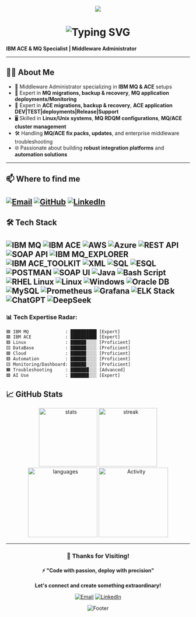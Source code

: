 <!-- Banner -->
<p align="center">
  <img src="https://capsule-render.vercel.app/api?type=waving&color=gradient&height=200&section=header&text=SHIVARAJ%20🚀&fontSize=40&fontAlign=50&fontColor=ffffff" />
</p>

<!-- Typing Intro -->
<h1 align="center">
  <img src="https://readme-typing-svg.demolab.com?font=Fira+Code&weight=400&pause=1000&color=36BCF7&center=true&vCenter=true&width=435&lines=Hi+there!+I'm+Shiva;Working+at+THBS;MQ+ACE+Specialist;AI+Cloud+Enthusiast;Always+Learning+%26+Building..." alt="Typing SVG" />
</h1>


**IBM ACE & MQ Specialist | Middleware Administrator**

---

## 👨‍💻 About Me
- 💼 Middleware Administrator specializing in **IBM MQ & ACE** setups
- 🔧 Expert in **MQ migrations, backup & recovery**, **MQ application deployments/Monitoring**
- 🔧 Expert in **ACE migrations, backup & recovery**, **ACE application DEV|TEST|deployments|Release|Support**
- 🖥️ Skilled in **Linux/Unix systems**, **MQ RDQM configurations**, **MQ/ACE cluster management**
- 🛠️ Handling **MQ/ACE fix packs, updates**, and enterprise middleware troubleshooting
- 🌐 Passionate about building **robust integration platforms** and **automation solutions**

---

## 📫 Where to find me
[![Email](https://img.shields.io/badge/Email-D14836?style=for-the-badge&logo=gmail&logoColor=white)](mailto:shivantu9@gmail.com)
[![GitHub](https://img.shields.io/badge/GitHub-181717?style=for-the-badge&logo=github&logoColor=white)](https://github.com/shivantu)
[![LinkedIn](https://img.shields.io/badge/LinkedIn-0077B5?style=for-the-badge&logo=linkedin&logoColor=white)](https://www.linkedin.com/in/shivaraj-b)  
---

<!-- Tech Stack -->
## 🛠️ Tech Stack

![IBM MQ](https://img.shields.io/badge/IBM%20MQ-%230054E5.svg?style=plastic&logo=ibm&logoColor=white) 
![IBM ACE](https://img.shields.io/badge/IBM%20ACE-%230054E5.svg?style=plastic&logo=ibm&logoColor=white)
![AWS](https://img.shields.io/badge/AWS-%23FF9900.svg?style=plastic&logo=amazon-aws&logoColor=white) 
![Azure](https://img.shields.io/badge/azure-%230072C6.svg?style=plastic&logo=microsoftazure&logoColor=white)
![REST API](https://img.shields.io/badge/REST-API-FF6C37?style=plastic&logo=rest&logoColor=white) 
![SOAP API](https://img.shields.io/badge/SOAP-API-FF6C37?style=plastic&logo=rest&logoColor=white)
![IBM MQ_EXPLORER](https://img.shields.io/badge/IBM%20MQ%20EXPLORER-%230054E5.svg?style=plastic&logo=ibm&logoColor=white) 
![IBM ACE_TOOLKIT](https://img.shields.io/badge/IBM%20ACE%20TOOLKIT-%230054E5.svg?style=plastic&logo=ibm&logoColor=white)
![XML](https://img.shields.io/badge/XML-Data-FF6600?style=plastic&logo=xml&logoColor=white)
![SQL](https://img.shields.io/badge/SQL-Query-4479A1?style=plastic&logo=sql&logoColor=white) 
![ESQL](https://img.shields.io/badge/ESQL-IBM-054ADA?style=plastic&logo=ibm&logoColor=white)
![POSTMAN](https://img.shields.io/badge/POSTMAN-FF6C37?style=plastic&logo=rest&logoColor=white)
![SOAP UI](https://img.shields.io/badge/SOAP-UI-FF6C37?style=plastic&logo=rest&logoColor=white)
![Java](https://img.shields.io/badge/java-%23ED8B00.svg?style=plastic&logo=openjdk&logoColor=white) 
![Bash Script](https://img.shields.io/badge/bash_script-%23121011.svg?style=plastic&logo=gnu-bash&logoColor=white)
![RHEL Linux](https://img.shields.io/badge/RHEL%20Linux-EE0000?style=plastic&logo=redhat&logoColor=white) 
![Linux](https://img.shields.io/badge/Linux-FCC624?style=plastic&logo=linux&logoColor=black)
![Windows](https://img.shields.io/badge/Windows-0078D6?style=plastic&logo=windows&logoColor=white)
![Oracle DB](https://img.shields.io/badge/Oracle%20DB-F80000?style=plastic&logo=oracle&logoColor=white) 
![MySQL](https://img.shields.io/badge/mysql-4479A1.svg?style=plastic&logo=mysql&logoColor=white)
![Prometheus](https://img.shields.io/badge/Prometheus-E6522C?style=plastic&logo=prometheus&logoColor=white) 
![Grafana](https://img.shields.io/badge/Grafana-F46800?style=plastic&logo=grafana&logoColor=white)
![ELK Stack](https://img.shields.io/badge/ELK%20Stack-005571?style=plastic&logo=elasticstack&logoColor=white)
![ChatGPT](https://img.shields.io/badge/ChatGPT-FCC624?style=plastic&logo=ChatGPT&logoColor=black)
![DeepSeek](https://img.shields.io/badge/DeepSeek%20-F80000?style=plastic&logo=DeepSeek&logoColor=white) 
---

### **📊 Tech Expertise Radar:**
<!--START_SECTION:waka-->
```txt
🟦 IBM MQ              : ██████████ [Expert]
🟩 IBM ACE             : ██████████ [Expert] 
🟥 Linux               : ██████░░░░ [Proficient]
🟨 DataBase            : ██████░░░░ [Proficient]
🟪 Cloud               : ██████░░░░ [Proficient]
🟥 Automation          : ██████░░░░ [Proficient]
🟨 Monitoring/Dashboard: ██████░░░░ [Proficient]
🟧 Troubleshooting     : ███████░░░ [Advanced]
🟪 AI Use              : ███████░░░ [Expert]
```

## 📈 GitHub Stats
<p align="center">
  <img
    src="https://github-readme-stats-sigma-five.vercel.app/api?username=shivantu&show_icons=true&theme=vision-friendly-dark"
    height="160"
    alt="stats"
  />
<img
  src="https://streak-stats.demolab.com/?user=shivantu&theme=dark"
  height="160"
  alt="streak"
  />
  <img
    src="https://github-readme-stats.vercel.app/api/top-langs/?username=shivantu&layout=compact&theme=radical&cache_seconds=1800"
    height="190"
    alt="languages"
  />
    <img
    src="https://github-readme-activity-graph.vercel.app/graph?username=shivantu&theme=react-dark"
    height="190"
    alt="Activity"
  />
</p>

---
<div align="center">
  
### 🌟 Thanks for Visiting!
#### ⚡ "Code with passion, deploy with precision"
**Let's connect and create something extraordinary!**

[![Email](https://img.shields.io/badge/📧_Email_Me-D14836?style=for-the-badge&logo=gmail&logoColor=white)](mailto:shivantu9@gmail.com)
[![LinkedIn](https://img.shields.io/badge/💼_LinkedIn-0077B5?style=for-the-badge&logo=linkedin&logoColor=white)](https://www.linkedin.com/in/shivaraj-b)

![Footer](https://capsule-render.vercel.app/api?type=waving&color=gradient&height=100&section=footer)

</div>
